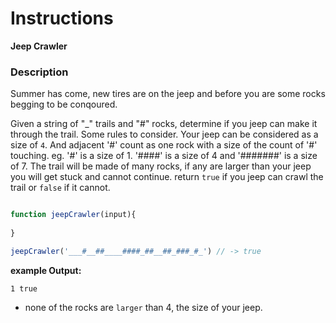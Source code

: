 # Instructions  

**Jeep Crawler**

### Description

Summer has come, new tires are on the jeep and before you are some rocks begging to be conqoured. 

Given a string of "_" trails and "#" rocks, determine if you jeep can make it through the trail. Some rules to consider. Your jeep can be considered as a size of `4`. And adjacent '#' count as one rock with a size of the count of '#' touching. eg. '#' is a size of 1. '####' is a size of 4 and '#######' is a size of 7. The trail will be made of many rocks, if any are larger than your jeep you will get stuck and cannot continue. return `true` if you jeep can crawl the trail or `false` if it cannot.

```javascript

function jeepCrawler(input){
  
}

jeepCrawler('___#__##____####_##__##_###_#_') // -> true
```

**example Output:**
```
1 true
```
- none of the rocks are `larger` than 4, the size of your jeep.